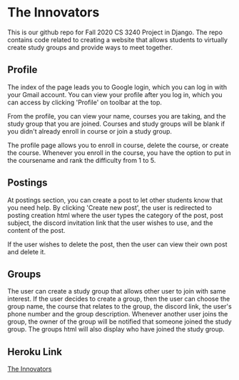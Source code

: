 # The Innovators

This is our github repo for Fall 2020 CS 3240 Project in Django. The repo contains code related to creating a website that allows students to virtually create study groups and provide ways to meet together.

## Profile

The index of the page leads you to Google login, which you can log in with your Gmail account. You can view your profile after you log in, which you can access by clicking 'Profile' on toolbar at the top.

From the profile, you can view your name, courses you are taking, and the study group that you are joined. Courses and study groups will be blank if you didn't already enroll in course or join a study group.

The profile page allows you to enroll in course, delete the course, or create the course. Whenever you enroll in the course, you have the option to put in the coursename and rank the difficulty from 1 to 5.

## Postings

At postings section, you can create a post to let other students know that you need help. By clicking 'Create new post', the user is redirected to posting creation html where the user types the category of the post, post subject, the discord invitation link that the user wishes to use, and the content of the post.

If the user wishes to delete the post, then the user can view their own post and delete it.

## Groups

The user can create a study group that allows other user to join with same interest. If the user decides to create a group, then the user can choose the group name, the course that relates to the group, the discord link, the user's phone number and the group description. Whenever another user joins the group, the owner of the group will be notified that someone joined the study group. The groups html will also display who have joined the study group.

## Heroku Link
[The Innovators](https://the-innovators-final.herokuapp.com/)
